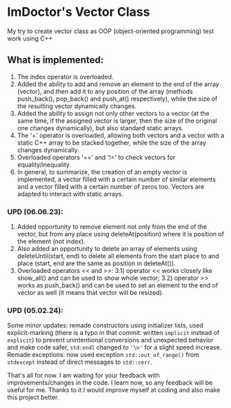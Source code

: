 # ImDoctor's Vector Class
My try to create vector class as OOP (object-oriented programming) test work using C++


## What is implemented:
1. The index operator is overloaded.
2. Added the ability to add and remove an element to the end of the array (vector), and then add it to any position of the array (methods push_back(), pop_back() and push_at() respectively), while the size of the resulting vector dynamically changes.
3. Added the ability to assign not only other vectors to a vector (at the same time, if the assigned vector is larger, then the size of the original one changes dynamically), but also standard static arrays.
4. The '+' operator is overloaded, allowing both vectors and a vector with a static C++ array to be stacked together, while the size of the array changes dynamically.
5. Overloaded operators '==' and '!=' to check vectors for equality/inequality.
6. In general, to summarize, the creation of an empty vector is implemented, a vector filled with a certain number of similar elements and a vector filled with a certain number of zeros too. Vectors are adapted to interact with static arrays.
  
### UPD (06.06.23):
1. Added opportunity to remove element not only from the end of the vector, but from any place using deleteAt(position) where it is position of the element (not index).
2. Also added an opportunity to delete an array of elements using deleteUntil(start, end) to delete all elements from the start place to and place (start, end are the same as position in deleteAt()).
3. Overloaded operators << and >>:
3.1) operator << works closely like show_all() and can be used to show whole vector;
3.2) operator >> works as push_back() and can be used to set an element to the end of vector as well (it means that vector will be resized).

### UPD (05.02.24):
Some minor updates: remade constructors using initializer lists, used explicit-marking (there is a typo in that commit: written ``implicit`` instead of ``explicit``) to prevent unintentional conversions and unexpected behavior and make code safer, ``std:endl`` changed to ``'\n'`` for a slight speed increase. Remade exceptions: now used exception ``std::out_of_range()`` from ``stdexcept`` instead of direct messages to ``std::cerr``.
  
That's all for now. I am waiting for your feedback with improvements/changes in the code.
I learn now, so any feedback will be useful for me. Thanks to it I would improve myself at coding and also make this project better.
